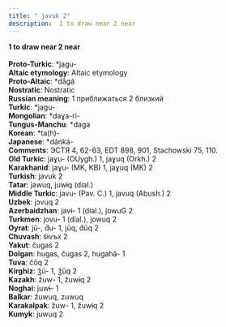 ```yaml
---
title: " javuk 2"
description:  1 to draw near 2 near
---
```

<p data-pagefind-weight="0.5">
<strong> 1 to draw near 2 near</strong><br><br>
<strong>Proto-Turkic</strong>:  *jạgu-<br>
<strong>Altaic etymology</strong>:  Altaic etymology<br>
<strong> Proto-Altaic</strong>:  *dắgá<br>
<strong>Nostratic</strong>:  Nostratic<br>
<strong>Russian meaning</strong>:  1 приближаться 2 близкий<br>
<strong>Turkic</strong>:  *jạgu-<br>
<strong>Mongolian</strong>:  *daɣa-ri-<br>
<strong>Tungus-Manchu</strong>:  *daga<br>
<strong>Korean</strong>:  *ta(h)-<br>
<strong>Japanese</strong>:  *dánká-<br>
<strong>Comments</strong>:  ЭСТЯ 4, 62-63, EDT 898, 901, Stachowski 75, 110.<br>
<strong>Old Turkic</strong>:  jaɣu- (OUygh.) 1, jaɣuq (Orkh.) 2<br>
<strong>Karakhanid</strong>:  jaɣu- (MK, KB) 1, jaɣuq (MK) 2<br>
<strong>Turkish</strong>:  javuk 2<br>
<strong>Tatar</strong>:  jawuq, juwɨq (dial.)<br>
<strong>Middle Turkic</strong>:  javu- (Pav. C.) 1, javuq (Abush.) 2<br>
<strong>Uzbek</strong>:  jɔvuq 2<br>
<strong>Azerbaidzhan</strong>:  javɨ- 1 (dial.), jowuG 2<br>
<strong>Turkmen</strong>:  jovu- 1 (dial.), jowuq 2<br>
<strong>Oyrat</strong>:  jū-, d́u- 1, jūq, d́ūq 2<br>
<strong>Chuvash</strong>:  śɨvъx 2<br>
<strong>Yakut</strong>:  čugas 2<br>
<strong>Dolgan</strong>:  hugas, čugas 2, hugahā- 1<br>
<strong>Tuva</strong>:  čōq 2<br>
<strong>Kirghiz</strong>:  ǯū- 1, ǯūq 2<br>
<strong>Kazakh</strong>:  žuw- 1, žuwɨq 2<br>
<strong>Noghai</strong>:  juwɨ- 1<br>
<strong>Balkar</strong>:  žuwuq, zuwuq<br>
<strong>Karakalpak</strong>:  žuw- 1, žuwɨq 2<br>
<strong>Kumyk</strong>:  juwuq 2<br>

</p>
